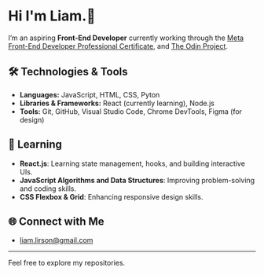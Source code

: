 # Hi I'm Liam.👋

I’m an aspiring **Front-End Developer** currently working through the [Meta Front-End Developer Professional Certificate](https://www.coursera.org/professional-certificates/meta-front-end-developer), and [The Odin Project](https://www.theodinproject.com/).

## 🛠️ Technologies & Tools
- **Languages:** JavaScript, HTML, CSS, Pyton
- **Libraries & Frameworks:** React (currently learning), Node.js
- **Tools:** Git, GitHub, Visual Studio Code, Chrome DevTools, Figma (for design)

## 🌱 Learning
- **React.js**: Learning state management, hooks, and building interactive UIs.
- **JavaScript Algorithms and Data Structures**: Improving problem-solving and coding skills.
- **CSS Flexbox & Grid**: Enhancing responsive design skills.

## 🌐 Connect with Me
- liam.lirson@gmail.com
---

Feel free to explore my repositories.

<!---
LiamJPOS/LiamJPOS is a ✨ special ✨ repository because its `README.md` (this file) appears on your GitHub profile.
You can click the Preview link to take a look at your changes.
--->
